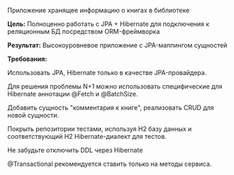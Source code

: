 Приложение хранящее информацию о книгах в библиотеке

**Цель:**
Полноценно работать с JPA + Hibernate для подключения к реляционным БД посредством ORM-фреймворка

**Результат:**
Высокоуровневое приложение с JPA-маппингом сущностей

**Требования:**

Использовать JPA, Hibernate только в качестве JPA-провайдера.

Для решения проблемы N+1 можно использовать специфические для Hibernate аннотации @Fetch и @BatchSize.

Добавить сущность "комментария к книге", реализовать CRUD для новой сущности.

Покрыть репозитории тестами, используя H2 базу данных и соответствующий H2 Hibernate-диалект для тестов.

Не забудьте отключить DDL через Hibernate

@Transactional рекомендуется ставить только на методы сервиса.